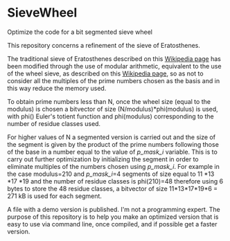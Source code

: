 # SieveWheel
Optimize the code for a bit segmented sieve wheel

This repository concerns a refinement of the sieve of Eratosthenes.

The traditional sieve of Eratosthenes described on this [Wikipedia page](https://en.wikipedia.org/wiki/Sieve_of_Eratosthenes) has been modified through the use of modular arithmetic, equivalent to the use of the wheel sieve, as described on this [Wikipedia page](https://en.wikipedia.org/wiki/Wheel_factorization), so as not to consider all the multiples of the prime numbers chosen as the basis and in this way reduce the memory used.

To obtain prime numbers less than N, once the wheel size (equal to the modulus) is chosen a bitvector of size (N/modulus)*phi(modulus) is used, with phi() Euler's totient function and phi(modulus) corresponding to the number of residue classes used.

For higher values of N a segmented version is carried out and the size of the segment is given by the product of the prime numbers following those of the base in a number equal to the value of *p_mask_i* variable. This is to carry out further optimization by initializing the segment in order to eliminate multiples of the numbers chosen using *p_mask_i*. For example in the case modulus=210 and *p_mask_i*=4 segments of size equal to 11 \*13 \*17 \*19 and the number of residue classes is phi(210)=48 therefore using 6 bytes to store the 48 residue classes, a bitvector of size 11\*13\*17\*19\*6 = 271 kB is used for each segment.

A file with a demo version is published. I'm not a programming expert. The purpose of this repository is to help you make an optimized version that is easy to use via command line, once compiled, and if possible get a faster version.


